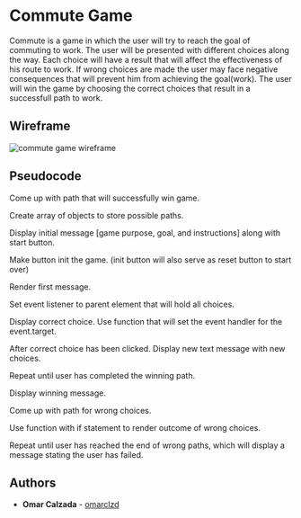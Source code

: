 # Commute Game

Commute is a game in which the user will try to reach the goal of commuting to work. The user will be presented with different choices along the way. Each choice will have a result that will affect the effectiveness of his route to work. If wrong choices are made the user may face negative consequences that will prevent him from achieving the goal(work). The user will win the game by choosing the correct choices that result in a successfull path to work.

## Wireframe

![commute game wireframe](https://raw.githubusercontent.com/omarclzd/commute-game/master/home/code/commute-game/images/commute-wireframe.png)

## Pseudocode

Come up with path that will successfully win game. 

Create array of objects to store possible paths.

Display initial message [game purpose, goal, and instructions] along with start button.

Make button init the game. (init button will also serve as reset button to start over)

Render first message.

Set event listener to parent element that will hold all choices. 

Display correct choice. Use function that will set the event handler  for the event.target.

After correct choice has been clicked. Display new text message with new choices. 

Repeat until user has completed the winning path. 

Display winning message. 

Come up with path for wrong choices. 

Use function with if statement to render outcome of wrong choices. 

Repeat until user has reached the end of wrong paths, which will display a message stating the user has failed. 


## Authors

* **Omar Calzada** - [omarclzd](https://github.com/omarclzd)

